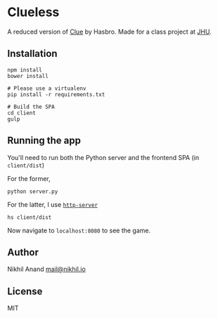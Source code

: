# Clueless

A reduced version of [Clue](http://www.hasbro.com/en-us/product/clue-game:940119D4-6D40-1014-8BF0-9EFBF894F9D4) by Hasbro. Made for a class project at [JHU](http://www.jhu.edu/). 

## Installation

    npm install
    bower install
    
    # Please use a virtualenv
    pip install -r requirements.txt

    # Build the SPA
    cd client
    gulp

## Running the app

You'll need to run both the Python server and the frontend SPA (in `client/dist`)

For the former,

    python server.py

For the latter, I use [`http-server`](https://github.com/indexzero/http-server)

    hs client/dist

Now navigate to `localhost:8080` to see the game.

## Author
	
Nikhil Anand <mail@nikhil.io>

## License

MIT
